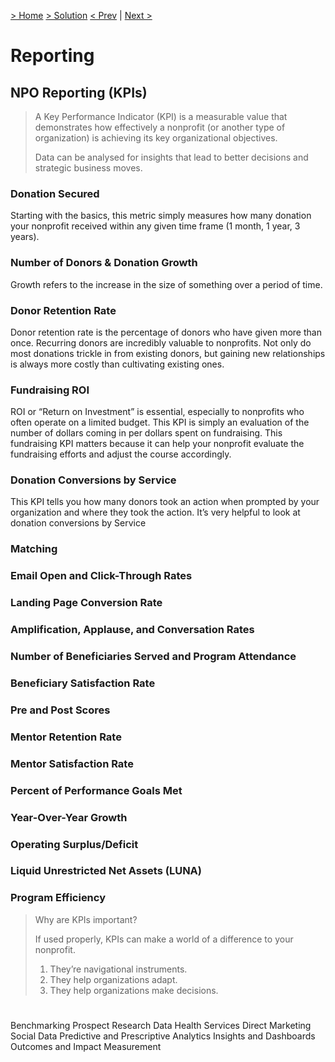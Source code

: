 [> Home](../README.md)  [> Solution](README.md)
[< Prev](2.3.Security.md)  |  [Next >](2.4.Deployment.md)

# Reporting


## NPO Reporting (KPIs)

> A Key Performance Indicator (KPI) is a measurable value that demonstrates how effectively a nonprofit (or another type of organization) is achieving its key organizational objectives.
>
> Data can be analysed for insights that lead to better decisions and strategic business moves.

### Donation Secured

Starting with the basics, this metric simply measures how many donation your nonprofit received within any given time frame (1 month, 1 year, 3 years).

### Number of Donors & Donation Growth

Growth refers to the increase in the size of something over a period of time.

### Donor Retention Rate
Donor retention rate is the percentage of donors who have given more than once. Recurring donors are incredibly valuable to nonprofits. Not only do most donations trickle in from existing donors, but gaining new relationships is always more costly than cultivating existing ones.

### Fundraising ROI
ROI or “Return on Investment” is essential, especially to nonprofits who often operate on a limited budget. This KPI is simply an evaluation of the number of dollars coming in per dollars spent on fundraising. This fundraising KPI matters because it can help your nonprofit evaluate the fundraising efforts and adjust the course accordingly.

### Donation Conversions by Service
This KPI tells you how many donors took an action when prompted by your organization and where they took the action. It’s very helpful to look at donation conversions by Service

### Matching 


### Email Open and Click-Through Rates

### Landing Page Conversion Rate

### Amplification, Applause, and Conversation Rates

### Number of Beneficiaries Served and Program Attendance

### Beneficiary Satisfaction Rate

### Pre and Post Scores

### Mentor Retention Rate

### Mentor Satisfaction Rate

### Percent of Performance Goals Met

### Year-Over-Year Growth

### Operating Surplus/Deficit

### Liquid Unrestricted Net Assets (LUNA)

### Program Efficiency

> Why are KPIs important?
> 
> If used properly, KPIs can make a world of a difference to your nonprofit.
>
> 1. They’re navigational instruments.
> 2. They help organizations adapt.
> 3. They help organizations make decisions.


# 

Benchmarking
Prospect Research
Data Health Services
Direct Marketing
Social Data
Predictive and Prescriptive Analytics
Insights and Dashboards
Outcomes and Impact Measurement